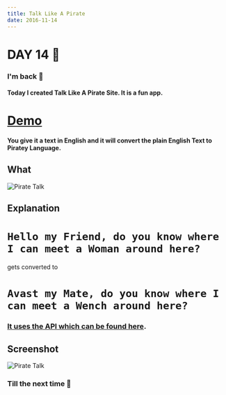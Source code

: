 ```yaml
---
title: Talk Like A Pirate
date: 2016-11-14
---
```


# DAY 14 👾 

### I'm back 💙

#### Today I created Talk Like A Pirate Site. It is a fun app.

# [Demo](https://deadcoder0904.github.io/talk-like-a-pirate/)

#### You give it a text in English and it will convert the plain English Text to Piratey Language. 

## What

![Pirate Talk](http://imgur.com/QP7tthh.png)

## Explanation

# `Hello my Friend, do you know where I can meet a Woman around here?` 
gets converted to 
# `Avast my Mate, do you know where I can meet a Wench around here?`

### [It uses the API which can be found here](http://isithackday.com/arrpi.php).

## Screenshot

![Pirate Talk](http://imgur.com/cUi3tym.png)

### Till the next time 👻 